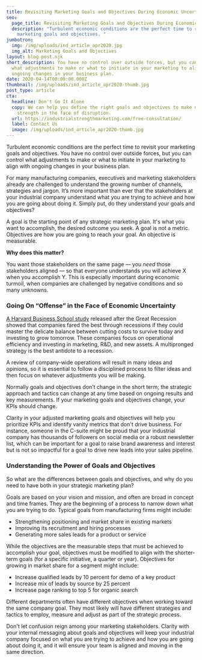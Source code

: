 ```yaml
---
title: Revisiting Marketing Goals and Objectives During Economic Uncertainty
seo:
  page_title: Revisiting Marketing Goals and Objectives During Economic Uncertainty
  description: "Turbulent economic conditions are the perfect time to revisit your
    marketing goals and objectives. "
jumbotron:
  img: /img/uploads/ind_article_apr2020.jpg
  img_alt: Marketing Goals and Objectives
layout: blog-post.njk
short_description: You have no control over outside forces, but you can control
  what adjustments to make or what to initiate in your marketing to align with
  ongoing changes in your business plan.
date: 2020-04-14T00:00:00.000Z
thumbnail: /img/uploads/ind_article_apr2020-thumb.jpg
post_type: article
cta:
  headline: Don't Go It Alone
  copy: We can help you define the right goals and objectives to make marketing a
    strength in the face of disruption.
  url: https://industrialstrengthmarketing.com/free-consultation/
  label: Contact Us
  image: /img/uploads/ind_article_apr2020-thumb.jpg
---
```

Turbulent economic conditions are the perfect time to revisit your marketing goals and objectives. You have no control over outside forces, but you can control what adjustments to make or what to initiate in your marketing to align with ongoing changes in your business plan.

For many manufacturing companies, executives and marketing stakeholders already are challenged to understand the growing number of channels, strategies and jargon. It’s more important than ever that the stakeholders at your industrial company understand what you are trying to achieve and how you are going about doing it. Simply put, do they understand your goals and objectives?

A goal is the starting point of any strategic marketing plan. It's what you want to accomplish, the desired outcome you seek. A goal is not a metric. Objectives are how you are going to reach your goal. An objective is measurable.

**Why does this matter?**

You want those stakeholders on the same page — you *need* those stakeholders aligned — so that everyone understands you will achieve X when you accomplish Y. This is especially important during economic turmoil, when companies are challenged by negative conditions and so many unknowns.

### Going On “Offense” in the Face of Economic Uncertainty

[A Harvard Business School study](https://hbr.org/2010/03/roaring-out-of-recession) released after the Great Recession showed that companies fared the best through recessions if they could master the delicate balance between cutting costs to survive today and investing to grow tomorrow. These companies focus on operational efficiency and investing in marketing, R&D, and new assets. A multipronged strategy is the best antidote to a recession.

A review of company-wide operations will result in many ideas and opinions, so it is essential to follow a disciplined process to filter ideas and then focus on whatever adjustments you will be making.

Normally goals and objectives don’t change in the short term; the strategic approach and tactics can change at any time based on ongoing results and key measurements. If your marketing goals and objectives change, your KPIs should change.

Clarity in your adjusted marketing goals and objectives will help you prioritize KPIs and identify vanity metrics that don't drive business. For instance, someone in the C-suite might be proud that your industrial company has thousands of followers on social media or a robust newsletter list, which can be important for a goal to raise brand awareness and interest but is not so impactful for a goal to drive new leads into your sales pipeline.

### Understanding the Power of Goals and Objectives

So what are the differences between goals and objectives, and why do you need to have both in your strategic marketing plan?

Goals are based on your vision and mission, and often are broad in concept and time frames. They are the beginning of a process to narrow down what you are trying to do. Typical goals from manufacturing firms might include:

* Strengthening positioning and market share in existing markets
* Improving its recruitment and hiring processes
* Generating more sales leads for a product or service

While the objectives are the measurable steps that must be achieved to accomplish your goal, objectives must be modified to align with the shorter-term goals (for a specific initiative, a quarter or year). Objectives for growing in market share for a segment might include:

* Increase qualified leads by 10 percent for demo of a key product
* Increase mix of leads by source by 25 percent
* Increase page ranking to top 5 for organic search

Different departments often have different objectives when working toward the same company goal. They most likely will have different strategies and tactics to employ, measure and adjust as part of the strategic process.

Don't let confusion reign among your marketing stakeholders. Clarity with your internal messaging about goals and objectives will keep your industrial company focused on what you are trying to achieve and how you are going about doing it, and it will ensure your team is aligned and moving in the same direction.